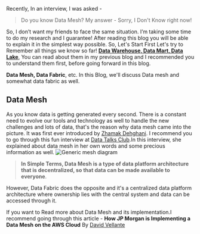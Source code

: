 
Recently, In an interview, I was asked -

> Do you know Data Mesh?
My answer - Sorry, I Don't Know right now!

So, I don’t want my friends to face the same situation. I’m taking some time to do my research and I guarantee! After reading this blog you will be able to explain it in the simplest way possible.
So, Let's Start First Let's try to Remember all things we know so far! 
**[Data Warehouse, Data Mart, Data Lake](http://akshayjain.tech/2022/10/30/Data-Warhouse-vs-Data-Lake-vs-Data-mart.html)**, You can read about them in my previous blog and I recommended you to understand them first, before going forward in this blog.

**Data Mesh, Data Fabric**, etc. 
In this Blog, we'll discuss Data mesh and somewhat data fabric as well.

## Data Mesh


As you know data is getting generated every second. There is a constant need to evolve our tools and technology as well to handle the new challenges and lots of data, that's the reason why data mesh came into the picture.
It was first ever introduced by [Zhamak Dehghani](https://www.linkedin.com/in/zhamak-dehghani/). I recommend you to go through this fun interview at [Data Talks Club](https://www.youtube.com/watch?v=346N_pCtYZU).In this interview, she explained about data mesh in her own words and some precious information as well.
![Generic mesh diagram](https://www.k2view.com/hs-fs/hubfs/Generic%20mesh%20diagram.png?width=936&name=Generic%20mesh%20diagram.png)

> **In Simple Terms, Data Mesh is a type of data platform architecture that is decentralized, so that data can be made available to everyone**.

However, Data Fabric does the opposite and it's a centralized data platform architecture where ownership lies with the central system and data can be accessed through it.

If you want to Read more about Data Mesh and its implementation.I recommend going through this article -
**How JP Morgan is Implementing a Data Mesh on the AWS Cloud** By [David Vellante](https://www.linkedin.com/in/dvellante/)
